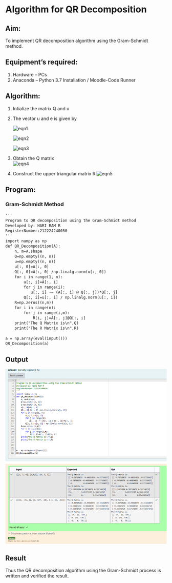 # Algorithm for QR Decomposition
## Aim:
To implement QR decomposition algorithm using the Gram-Schmidt method.
## Equipment’s required:
1.	Hardware – PCs
2.	Anaconda – Python 3.7 Installation / Moodle-Code Runner
## Algorithm:
1.	Intialize the matrix Q and u
2.	The vector u and e is given by

    ![eqn1](./ex4.jpg)

    ![eqn2](./ex6.jpg)

    ![eqn3](./ex3.jpg)

3.	Obtain the Q matrix   
    ![eqn4](./ex1.jpg)
4.	Construct the upper triangular matrix R
    ![eqn5](./ex2.jpg)



## Program:
### Gram-Schmidt Method
```
''' 
Program to QR decomposition using the Gram-Schmidt method
Developed by: HARI RAM R
RegisterNumber:212224240050 
'''
import numpy as np
def QR_Decomposition(A):
    n, m=A.shape
    Q=np.empty((n, n))
    u=np.empty((n, n))
    u[:, 0]=A[:, 0]
    Q[:, 0]=A[:, 0] /np.linalg.norm(u[:, 0])
    for i in range(1, n):
        u[:, i]=A[:, i]
        for j in range(i):
           u[:, i] -= (A[:, i] @ Q[:, j])*Q[:, j]
        Q[:, i]=u[:, i] / np.linalg.norm(u[:, i])
    R=np.zeros((n,m))
    for i in range(n):
        for j in range(i,m):
            R[i, j]=A[:, j]@Q[:, i]
    print("The Q Matrix is\n",Q)
    print("The R Matrix is\n",R)
    
a = np.array(eval(input()))
QR_Decomposition(a)

```

## Output
![alt text](<Screenshot 2025-05-06 185727.png>)

## Result
Thus the QR decomposition algorithm using the Gram-Schmidt process is written and verified the result.